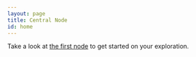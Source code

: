 ```yaml
---
layout: page
title: Central Node
id: home
---
```


<section class="callout">
	Take a look at <a href="/your-first-note.html" class="internal-link">the first node</a> to get started on your exploration.
</section>
